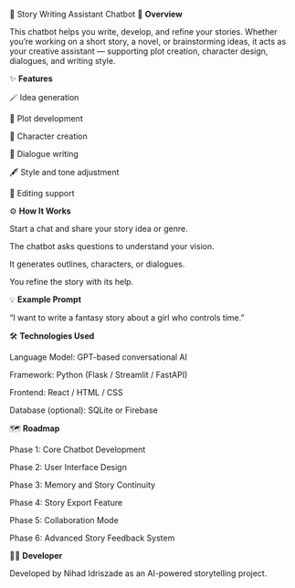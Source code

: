 🧠 Story Writing Assistant Chatbot
📘 **Overview**

This chatbot helps you write, develop, and refine your stories. Whether you’re working on a short story, a novel, or brainstorming ideas, it acts as your creative assistant — supporting plot creation, character design, dialogues, and writing style.

✨ **Features**

🪄 Idea generation

🧩 Plot development

👥 Character creation

💬 Dialogue writing

🖋️ Style and tone adjustment

🔄 Editing support

⚙️ **How It Works**

Start a chat and share your story idea or genre.

The chatbot asks questions to understand your vision.

It generates outlines, characters, or dialogues.

You refine the story with its help.

💡 **Example Prompt**

“I want to write a fantasy story about a girl who controls time.”

🛠️ **Technologies Used**

Language Model: GPT-based conversational AI

Framework: Python (Flask / Streamlit / FastAPI)

Frontend: React / HTML / CSS

Database (optional): SQLite or Firebase

🗺️ **Roadmap**

Phase 1: Core Chatbot Development

Phase 2: User Interface Design

Phase 3: Memory and Story Continuity

Phase 4: Story Export Feature

Phase 5: Collaboration Mode

Phase 6: Advanced Story Feedback System

👨‍💻 **Developer**

Developed by Nihad Idriszade as an AI-powered storytelling project.

